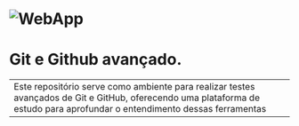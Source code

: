 # ![WebApp](https://1000logos.net/wp-content/uploads/2021/05/GitHub-logo.png)

# Git e Github avançado.

<table>
<tr>
<td> 
    Este repositório serve como ambiente para realizar testes avançados de Git e GitHub, oferecendo uma plataforma de estudo para aprofundar o entendimento dessas ferramentas
</td>
</tr>
</table>
